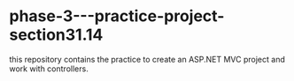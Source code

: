 # phase-3---practice-project-section31.14
this repository contains the practice to create an ASP.NET MVC project and work with controllers.
